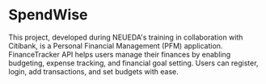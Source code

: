 # SpendWise
This project, developed during NEUEDA's training in collaboration with Citibank, is a Personal Financial Management (PFM) application. FinanceTracker API helps users manage their finances by enabling budgeting, expense tracking, and financial goal setting. Users can register, login, add transactions, and set budgets with ease.
